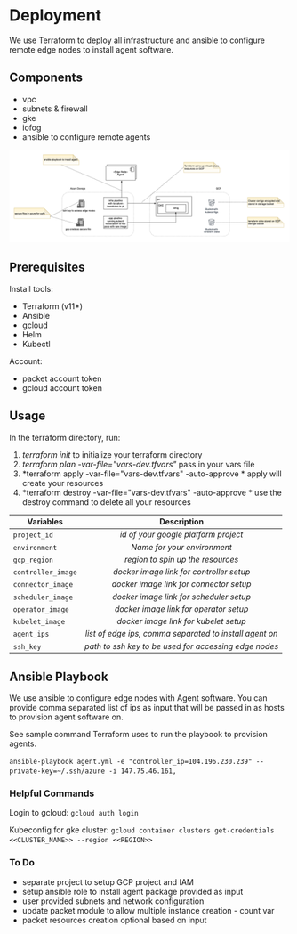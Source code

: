 # Deployment
We use Terraform to deploy all infrastructure and ansible to configure remote edge nodes to install agent software.

## Components

- vpc 
- subnets & firewall
- gke
- iofog
- ansible to configure remote agents

![components](docs/components.png)

## Prerequisites

Install tools:
- Terraform (v11*)
- Ansible
- gcloud
- Helm
- Kubectl

Account:
- packet account token
- gcloud account token

## Usage

In the terraform directory, run:

1. *terraform init* to initialize your terraform directory
2. *terraform plan -var-file="vars-dev.tfvars"* pass in your vars file
3. *terraform apply -var-file="vars-dev.tfvars" -auto-approve * apply will create your resources
4. *terraform destroy -var-file="vars-dev.tfvars" -auto-approve * use the destroy command to delete all your resources

| Variables              | Description                                               |
| -----------------------|:---------------------------------------------------------:|
| `project_id`           | *id of your google platform project*                      |
| `environment`          | *Name for your environment*                               |
| `gcp_region`           | *region to spin up the resources*                         |
| `controller_image`     | *docker image link for controller setup*                  |
| `connector_image`      | *docker image link for connector setup*                   |
| `scheduler_image`      | *docker image link for scheduler setup*                   |
| `operator_image`       | *docker image link for operator setup*                    |
| `kubelet_image`        | *docker image link for kubelet setup*                     |
| `agent_ips`            | *list of edge ips, comma separated to install agent on*   |
| `ssh_key`              | *path to ssh key to be used for accessing edge nodes*     |

## Ansible Playbook

We use ansible to configure edge nodes with Agent software. You can provide comma separated list of ips as input that will be passed in as hosts to provision agent software on. 

See sample command Terraform uses to run the playbook to provision agents.

`ansible-playbook agent.yml -e "controller_ip=104.196.230.239" --private-key=~/.ssh/azure -i 147.75.46.161,`

### Helpful Commands

Login to gcloud: `gcloud auth login`

Kubeconfig for gke cluster: `gcloud container clusters get-credentials <<CLUSTER_NAME>> --region <<REGION>>`

### To Do
- separate project to setup GCP project and IAM
- setup ansible role to install agent package provided as input
- user provided subnets and network configuration
- update packet module to allow multiple instance creation - count var
- packet resources creation optional based on input